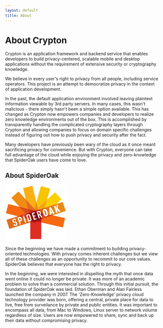 ```yaml
---
layout: default
title: About
---
```


<div class="row text-center">
  <div class="col-lg-12">
    <h1>About Crypton</h1>
    <p class="desc">
      Crypton is an application framework and backend service that enables developers to build privacy-centered, scalable mobile and desktop applications without the requirement of extensive security or cryptography knowledge.
    </p>
  </div>
</div>

<div class="row">
  <div class="col-lg-12 text-justify">
    <p>
      We believe in every user's right to privacy from all people, including service operators. This project is an attempt to democratize privacy in the context of application development.
    </p>
    <p>
      In the past, the default application environment involved leaving plaintext information viewable by 3rd party servers. In many cases, this wasn't malicious - there simply hasn't been a simple option available. This has changed as Crypton now empowers companies and developers to realize zero knowledge environments out of the box. This is accomplished by transparently handling the complicated cryptography layers through Crypton and allowing companies to focus on domain specific challenges instead of figuring out how to push privacy and security after the fact.
    </p>
    <p>
      Many developers have previously been wary of the cloud as it once meant sacrificing privacy for convenience. But with Crypton, everyone can take full advantage of the cloud while enjoying the privacy and zero-knowledge that SpiderOak users have come to love.
    </p>
  </div>
</div>

<div class="row">
  <div class="col-lg-12">
    <h2>About SpiderOak</h2>
    <img src="/images/spideroak-logo.png" class="pull-right" width="200" alt="SpiderOak" />
    <p>
      Since the beginning we have made a commitment to building privacy-oriented technologies. With privacy comes inherent challenges but we view all of these challenges as an opportunity to recommit to our core values. SpiderOak believes that everyone has the right to privacy.
    </p>
    <p class="text-justify">
      In the beginning, we were interested in dispelling the myth that once data went online it could no longer be private. It was more of an academic problem to solve than a commercial solution. Through this initial pursuit, the foundation of SpiderOak was laid. Ethan Oberman and Alan Fairless launched the company in 2007. The 'Zero-Knowledge' privacy cloud technology provider was born, offering a central, private place for data to live, free from surveilance by private and public entities. It was important to encompass all data, from Mac to Windows, Linux server to network volume regardless of size. Users are now empowered to share, sync and back up their data without compromising privacy.
    </p>
  </div>
</div>
